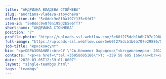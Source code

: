 ```yaml
---
title: "АНДРИАНА ВЛАДЕВА СТОЙЧЕВА"
slug: "andriana-vladeva-stoycheva"
collection-id: "5e8ddc9e8f0a197f135e6fd7"
item-id: "5e8ddc9e8f0a195d2b5e6ff7"
short-name: "АНДРИАНА СТОЙЧЕВА"
position: "7"
profile-photo: "https://uploads-ssl.webflow.com/5e60f275dcb1b6b707e29886/5e60f2e5df9df86142ececd4_5e52e2a7258ffe5b038cc7e8_5ca3916f7553532387f8a497_Stoycheva_Small.jpeg"
full-image: "https://uploads-ssl.webflow.com/5e60f275dcb1b6b707e29886/5e8710a468192f1aeaff7f40_image%2019.jpg"
job-title: "юрисконсулт"
bio: "<p>ОБРАЗОВАНИЕ:<br>СУ \"Св.Климент Охридски\"<br>дипломиран: 2012г.<br>придобита правоспособност: 2012г.<br><br>ОБЛАСТИ НА ПРАКТИКА:<br>Вещно и облигационно право, гражданско право, изпълнително производство.</p>"
contacts: "<p><a href=\"tel:+35958605166\">T: +359 58 605 166</a><br><a href=\"tel:+359885148206\">M: +359 885 148 206</a><br><a href=\"mailto:stoycheva@kantora.bg\">STOYCHEVA@KANTORA.BG</a><br>SKYPE: ADVOKAT_ANDRIANA_STOYCHEVA</p>"
date: "2020-03-05T12:39:01.000Z"
layout: "single-teambgs.html"
tags: "teambgs"
---
```



